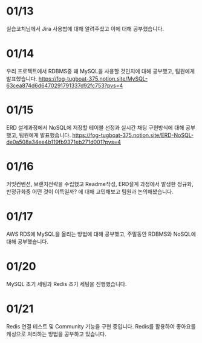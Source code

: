 # 01/13
실습코치님께서 Jira 사용법에 대해 알려주셨고 이에 대해 공부했습니다.

# 01/14
우리 프로젝트에서 RDBMS중 왜 MySQL을 사용할 것인지에 대해 공부했고, 팀원에게 발표했습니다.
https://fog-tugboat-375.notion.site/MySQL-63cea874d6d6470291791337d92fc753?pvs=4

# 01/15
ERD 설계과정에서 NoSQL에 저장할 테이블 선정과 실시간 채팅 구현방식에 대해 공부했고, 팀원에게 발표했습니다.
https://fog-tugboat-375.notion.site/ERD-NoSQL-de0a508a34ee4b119fb9371eb271d001?pvs=4

# 01/16
커밋컨벤션, 브랜치전략을 수립했고 Readme작성, ERD설계 과정에서 발생한 정규화, 반정규화중 어떤 것이 이득일까? 에 대해 고민해보고 팀원과 논의해봤습니다.

# 01/17
AWS RDS에 MySQL을 올리는 방법에 대해 공부했고, 주말동안 RDBMS와 NoSQL에 대해 공부했습니다.

# 01/20
MySQL 초기 세팅과 Redis 초기 세팅을 진행했습니다.

# 01/21
Redis 연결 테스트 및 Community 기능을 구현 중입니다. Redis를 활용하여 좋아요를 캐싱으로 처리하는 방법을 공부하고 있습니다.

